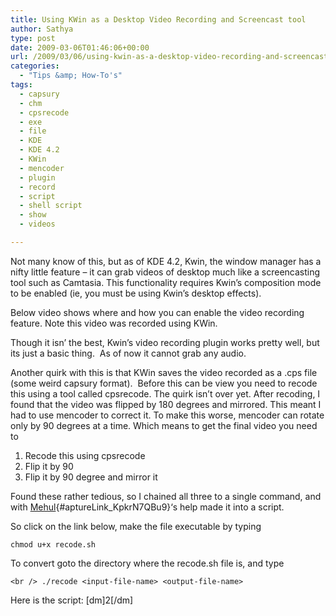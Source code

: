 ```yaml
---
title: Using KWin as a Desktop Video Recording and Screencast tool
author: Sathya
type: post
date: 2009-03-06T01:46:06+00:00
url: /2009/03/06/using-kwin-as-a-desktop-video-recording-and-screencast-tool/
categories:
  - "Tips &amp; How-To's"
tags:
  - capsury
  - chm
  - cpsrecode
  - exe
  - file
  - KDE
  - KDE 4.2
  - KWin
  - mencoder
  - plugin
  - record
  - script
  - shell script
  - show
  - videos

---
```

Not many know of this, but as of KDE 4.2, Kwin, the window manager has a nifty little feature &#8211; it can grab videos of desktop much like a screencasting tool such as Camtasia. This functionality requires Kwin&#8217;s composition mode to be enabled (ie, you must be using Kwin&#8217;s desktop effects).

<span>Below video shows where and how you can enable the video recording feature. Note this video was recorded using <span>KWin</span>.</span>
  
<!--more-->


  
Though it isn&#8217; the best, Kwin&#8217;s video recording plugin works pretty well, but its just a basic thing.  As of now it cannot grab any audio.

Another quirk with this is that KWin saves the video recorded as a .cps file (some weird capsury format).  Before this can be view you need to recode this using a tool called cpsrecode. The quirk isn&#8217;t over yet. After recoding, I found that the video was flipped by 180 degrees and mirrored. This meant I had to use mencoder to correct it. To make this worse, mencoder can rotate only by 90 degrees at a time. Which means to get the final video you need to

  1. Recode this using cpsrecode
  2. Flip it by 90
  3. Flip it by 90 degree and mirror it

Found these rather tedious, so I chained all three to a single command, and with [Mehul][1]{#aptureLink_KpkrN7QBu9}&#8216;s help made it into a script.

So click on the link below, make the file executable by typing
  
`chmod u+x recode.sh`

To convert goto the directory where the recode.sh file is, and type
  
`<br />
./recode <input-file-name> <output-file-name>`

Here is the script: [dm]2[/dm]

 [1]: http://blog.mehulved.com/